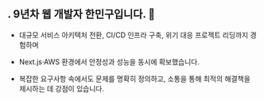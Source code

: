 ## . 9년차 웹 개발자 한민구입니다. 👋

- 대규모 서비스 아키텍처 전환, CI/CD 인프라 구축, 위기 대응 프로젝트 리딩까지 경험하며

- Next.js·AWS 환경에서 안정성과 성능을 동시에 확보했습니다.

- 복잡한 요구사항 속에서도 문제를 명확히 정의하고, 소통을 통해 최적의 해결책을 제시하는 데 강점이 있습니다.
<!--
![Top Langs](https://github-readme-stats.vercel.app/api/top-langs/?username=hmk20000&layout=compact)

![Anurag's GitHub stats](https://github-readme-stats.vercel.app/api?username=hmk20000&hide=contribs,prs)

![Anurag's GitHub stats](https://github-readme-stats.vercel.app/api?username=hmk20000&show=reviews,discussions_started,discussions_answered,prs_merged,prs_merged_percentage)

![Anurag's GitHub stats](https://github-readme-stats.vercel.app/api?username=hmk20000&show_icons=true)

**hmk20000/hmk20000** is a ✨ _special_ ✨ repository because its `README.md` (this file) appears on your GitHub profile.

Here are some ideas to get you started:

- 🔭 I’m currently working on ...
- 🌱 I’m currently learning ...
- 👯 I’m looking to collaborate on ...
- 🤔 I’m looking for help with ...
- 💬 Ask me about ...
- 📫 How to reach me: ...
- 😄 Pronouns: ...
- ⚡ Fun fact: ...
-->
